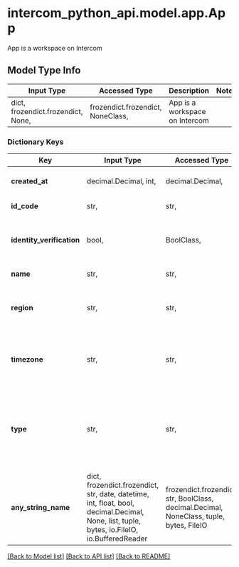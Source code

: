 # intercom_python_api.model.app.App

App is a workspace on Intercom

## Model Type Info
Input Type | Accessed Type | Description | Notes
------------ | ------------- | ------------- | -------------
dict, frozendict.frozendict, None,  | frozendict.frozendict, NoneClass,  | App is a workspace on Intercom | 

### Dictionary Keys
Key | Input Type | Accessed Type | Description | Notes
------------ | ------------- | ------------- | ------------- | -------------
**created_at** | decimal.Decimal, int,  | decimal.Decimal,  | When the app was created. | [optional] 
**id_code** | str,  | str,  | The id of the app. | [optional] 
**identity_verification** | bool,  | BoolClass,  | Whether or not the app uses identity verification. | [optional] 
**name** | str,  | str,  | The name of the app. | [optional] 
**region** | str,  | str,  | The Intercom region the app is located in. | [optional] 
**timezone** | str,  | str,  | The timezone of the region where the app is located. | [optional] 
**type** | str,  | str,  |  | [optional] if omitted the server will use the default value of "app"
**any_string_name** | dict, frozendict.frozendict, str, date, datetime, int, float, bool, decimal.Decimal, None, list, tuple, bytes, io.FileIO, io.BufferedReader | frozendict.frozendict, str, BoolClass, decimal.Decimal, NoneClass, tuple, bytes, FileIO | any string name can be used but the value must be the correct type | [optional]

[[Back to Model list]](../../README.md#documentation-for-models) [[Back to API list]](../../README.md#documentation-for-api-endpoints) [[Back to README]](../../README.md)

